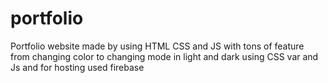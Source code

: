 # portfolio
Portfolio website made by using HTML CSS and JS with
tons of feature from changing color to changing mode in
light and dark using CSS var and Js and for hosting used
firebase 
